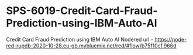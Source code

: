 # SPS-6019-Credit-Card-Fraud-Prediction-using-IBM-Auto-AI
Credit Card Fraud Prediction using IBM Auto AI
Nodered url - https://node-red-rupdb-2020-10-28.eu-gb.mybluemix.net/red/#flow/b75f10cf.966d

